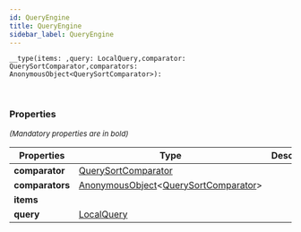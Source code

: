 ```yaml
---
id: QueryEngine
title: QueryEngine
sidebar_label: QueryEngine
---
```


```tsx
__type(items: ,query: LocalQuery,comparator: QuerySortComparator,comparators: AnonymousObject<QuerySortComparator>): 
```
<br/>



### Properties

<font size="2"><i>(Mandatory properties are in bold)</i></font>

| Properties | Type | Description |
| --------- | ---- | ----------- |
| **comparator** | [QuerySortComparator](/framework-api/types/QuerySortComparator.md) |  |
| **comparators** | [AnonymousObject](/framework-api/interfaces/AnonymousObject.md)<[QuerySortComparator](/framework-api/types/QuerySortComparator.md)\> |  |
| **items** |  |  |
| **query** | [LocalQuery](/framework-api/types/LocalQuery.md) |  |
